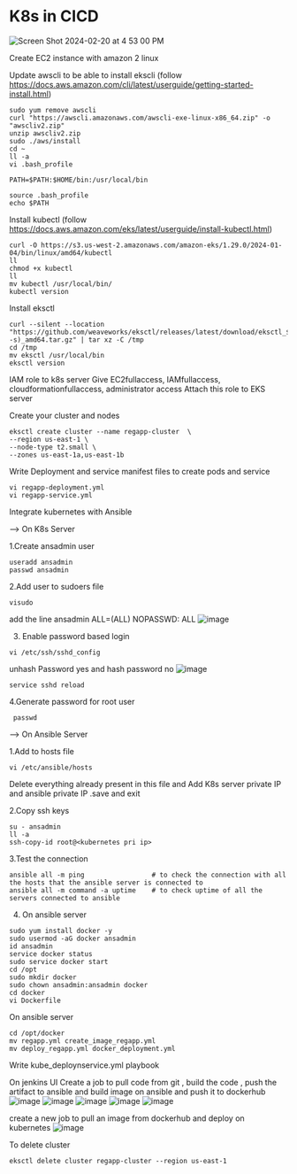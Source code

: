 # K8s in CICD

![Screen Shot 2024-02-20 at 4 53 00 PM](https://github.com/tspoorthyreddy/CICD-with-Git-Jenkins-Ansible-K8s/assets/93954534/dec5740a-34d7-4705-b6ae-efb638f85571)

Create EC2 instance with amazon 2 linux 

Update awscli to be able to install ekscli (follow https://docs.aws.amazon.com/cli/latest/userguide/getting-started-install.html)
```
sudo yum remove awscli
curl "https://awscli.amazonaws.com/awscli-exe-linux-x86_64.zip" -o "awscliv2.zip"
unzip awscliv2.zip
sudo ./aws/install
cd ~
ll -a
vi .bash_profile

PATH=$PATH:$HOME/bin:/usr/local/bin

source .bash_profile
echo $PATH
```

Install kubectl (follow https://docs.aws.amazon.com/eks/latest/userguide/install-kubectl.html)
```
curl -O https://s3.us-west-2.amazonaws.com/amazon-eks/1.29.0/2024-01-04/bin/linux/amd64/kubectl
ll
chmod +x kubectl
ll
mv kubectl /usr/local/bin/
kubectl version
```

Install eksctl
```
curl --silent --location "https://github.com/weaveworks/eksctl/releases/latest/download/eksctl_$(uname -s)_amd64.tar.gz" | tar xz -C /tmp
cd /tmp
mv eksctl /usr/local/bin
eksctl version
```

IAM role to k8s server
Give EC2fullaccess, IAMfullaccess, cloudformationfullaccess, administrator access
Attach this role to EKS server

Create your cluster and nodes
```
eksctl create cluster --name regapp-cluster  \
--region us-east-1 \
--node-type t2.small \
--zones us-east-1a,us-east-1b

```

Write Deployment and service manifest files to create pods and service
```
vi regapp-deployment.yml
vi regapp-service.yml
```

Integrate kubernetes with Ansible

--> On K8s Server

1.Create ansadmin user
```
useradd ansadmin
passwd ansadmin
```
2.Add user to sudoers file
```
visudo
```
add the line ansadmin ALL=(ALL) NOPASSWD: ALL
![image](https://github.com/tspoorthyreddy/CICD-with-Git-Jenkins-Ansible-K8s/assets/93954534/fd6614e8-d185-4b2d-a7bc-a716b194704d)

3. Enable password based login
```
vi /etc/ssh/sshd_config
```
unhash Password yes and hash password no
![image](https://github.com/tspoorthyreddy/CICD-with-Git-Jenkins-Ansible-K8s/assets/93954534/0e12f21f-d9c5-45f6-b2c1-0d69b80ba12b)
```
service sshd reload
```
4.Generate password for root user
  ```
   passwd
```
--> On Ansible Server

1.Add to hosts file
```
vi /etc/ansible/hosts
```
Delete everything already present in this file and Add K8s server private IP and ansible private IP .save and exit

2.Copy ssh keys
```
su - ansadmin
ll -a
ssh-copy-id root@<kubernetes pri ip>
```
3.Test the connection
```
ansible all -m ping                 # to check the connection with all the hosts that the ansible server is connected to
ansible all -m command -a uptime    # to check uptime of all the servers connected to ansible
```

4. On ansible server
```
sudo yum install docker -y
sudo usermod -aG docker ansadmin
id ansadmin
service docker status
sudo service docker start
cd /opt
sudo mkdir docker
sudo chown ansadmin:ansadmin docker
cd docker
vi Dockerfile
```
On ansible server
```
cd /opt/docker
mv regapp.yml create_image_regapp.yml
mv deploy_regapp.yml docker_deployment.yml
```
Write kube_deploynservice.yml playbook


On jenkins UI
Create a job to pull code from git , build the code , push the artifact to ansible and build image on ansible and push it to dockerhub
![image](https://github.com/tspoorthyreddy/CICD-with-Git-Jenkins-Ansible-K8s/assets/93954534/bd99baae-9b4c-4eae-82c7-237d8c232961)
![image](https://github.com/tspoorthyreddy/CICD-with-Git-Jenkins-Ansible-K8s/assets/93954534/37849cef-de69-4ad9-882d-18f2e574401f)
![image](https://github.com/tspoorthyreddy/CICD-with-Git-Jenkins-Ansible-K8s/assets/93954534/32b5b2c5-95dc-4031-9058-ecb601a08ae4)
![image](https://github.com/tspoorthyreddy/CICD-with-Git-Jenkins-Ansible-K8s/assets/93954534/2c7b8e8b-fbee-4f26-98ae-534986629277)
![image](https://github.com/tspoorthyreddy/CICD-with-Git-Jenkins-Ansible-K8s/assets/93954534/2a816a85-ba19-4278-85c1-338997d5c362)

create a new job to pull an image from dockerhub and deploy on kubernetes
![image](https://github.com/tspoorthyreddy/CICD-with-Git-Jenkins-Ansible-K8s/assets/93954534/20d64caa-8d91-498d-b705-331f693c012f)


To delete cluster
```
eksctl delete cluster regapp-cluster --region us-east-1
```


